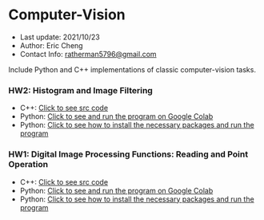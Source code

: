 # Computer-Vision
* Last update: 2021/10/23
* Author: Eric Cheng
* Contact Info: ratherman5796@gmail.com

Include Python and C++ implementations of classic computer-vision tasks.

### HW2: Histogram and Image Filtering
* C++: [Click to see src code]()
* Python: [Click to see and run the program on Google Colab]()
* Python: [Click to see how to install the necessary packages and run the program]()

### HW1: Digital Image Processing Functions: Reading and Point Operation
* C++: [Click to see src code](https://github.com/Ratherman/Computer-Vision/tree/main/HW1_C%2B%2B)
* Python: [Click to see and run the program on Google Colab](https://colab.research.google.com/drive/1Jcq57nEO8Hexe2GEh5QzkVGYV45Oj8Gz#scrollTo=DEN1SdLgF1vm)
* Python: [Click to see how to install the necessary packages and run the program](https://github.com/Ratherman/Computer-Vision/tree/main/HW1_Python)